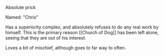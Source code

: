 Absolute prick

Named: "Chris"

Has a superiority complex, and absolutely refuses to do any real work by himself. This is the primary reason [[Church of Dog]] has been left alone, seeing that they are out of his interest.

Loves a bit of mischief, although goes to far way to often.